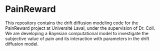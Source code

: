# PainReward
This repository contains the drift diffusion modeling code for the PainReward project at Université Laval, under the supervision of Dr. Coll. We are developing a Bayesian computational model to investigate the subjective value of pain and its interaction with parameters in the drift diffusion model.

